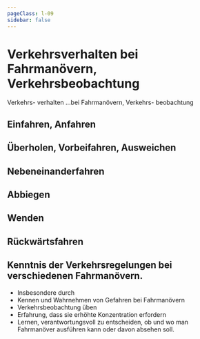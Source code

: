 ```yaml
---
pageClass: l-09
sidebar: false
---
```


# Verkehrsverhalten bei Fahrmanövern, Verkehrsbeobachtung

<auswahl>

<item itemSize="i-l" class="l9 slabT">	

<div class="l9w">
      	<span class="l9a">Verkehrs-</span>
      	<span class="l9b">verhalten ...bei</span> 
      	<span class="l9c">Fahrmanövern,</span>
      	<span class="l9d">Verkehrs-</span>
      	<span class="l9e">beobachtung</span>
</div>  

</item>

<item itemSize="i-m" itemClass="">

## Einfahren, Anfahren

</item>

<item itemSize="i-m" itemClass="">

## Überholen, Vorbeifahren, Ausweichen

</item>

<item itemSize="i-m" itemClass="">

## Nebeneinanderfahren

</item>

<item itemSize="i-m" itemClass="">

## Abbiegen

</item>

<item itemSize="i-m" itemClass="">

## Wenden

</item>

<item itemSize="i-m" itemClass="">

## Rückwärtsfahren

</item>

<item itemSize="i-l" itemClass="">

## Kenntnis der Verkehrsregelungen bei verschiedenen Fahrmanövern. 

- Insbesondere durch
- Kennen und Wahrnehmen von Gefahren bei Fahrmanövern
- Verkehrsbeobachtung üben
- Erfahrung, dass sie erhöhte Konzentration erfordern
- Lernen, verantwortungsvoll zu entscheiden, ob und wo man Fahrmanöver ausführen kann oder davon absehen soll.

</item>

</auswahl>